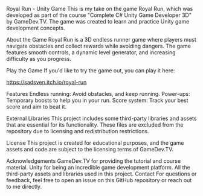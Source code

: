 Royal Run - Unity Game
This is my take on the game Royal Run, which was developed as part of the course "Complete C# Unity Game Developer 3D" by GameDev.TV. The game was created to learn and practice Unity game development concepts.

About the Game
Royal Run is a 3D endless runner game where players must navigate obstacles and collect rewards while avoiding dangers. The game features smooth controls, a dynamic level generator, and increasing difficulty as you progress.

Play the Game
If you'd like to try the game out, you can play it here:

https://sadsven.itch.io/royal-run

Features
Endless running: Avoid obstacles, and keep running.
Power-ups: Temporary boosts to help you in your run.
Score system: Track your best score and aim to beat it.

External Libraries
This project includes some third-party libraries and assets that are essential for its functionality. These files are excluded from the repository due to licensing and redistribution restrictions.

License
This project is created for educational purposes, and the game assets and code are subject to the licensing terms of GameDev.TV.

Acknowledgements
GameDev.TV for providing the tutorial and course material.
Unity for being an incredible game development platform.
All the third-party assets and libraries used in this project.
Contact
For questions or feedback, feel free to open an issue on this GitHub repository or reach out to me directly.

